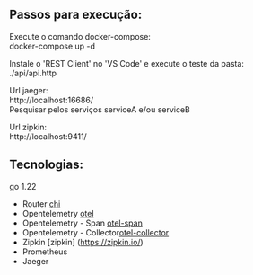 ## Passos para execução:
Execute o comando docker-compose:  
docker-compose up -d

Instale o 'REST Client' no 'VS Code' e execute o teste da pasta:  
./api/api.http  

Url jaeger:  
http://localhost:16686/  
Pesquisar pelos serviços serviceA e/ou serviceB

Url zipkin:  
http://localhost:9411/


## Tecnologias:
go 1.22
 - Router [chi](https://github.com/go-chi/chi)
 - Opentelemetry [otel](https://opentelemetry.io/docs/languages/go/getting-started/)
 - Opentelemetry - Span [otel-span](https://opentelemetry.io/docs/languages/go/instrumentation/#creating-spans)
 - Opentelemetry - Collector[otel-collector](https://opentelemetry.io/docs/collector/quick-start/)
 - Zipkin [zipkin] (https://zipkin.io/)
 - Prometheus
 - Jaeger
 

